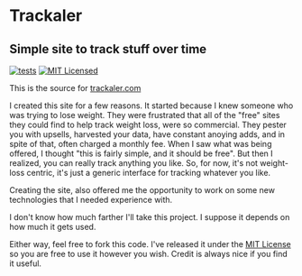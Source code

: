# Trackaler

## Simple site to track stuff over time

[![tests](https://github.com/mjeffe/trackaler/actions/workflows/tests.yml/badge.svg)](https://github.com/mjeffe/trackaler/actions/workflows/tests.yml)
[![MIT Licensed](https://img.shields.io/badge/license-MIT-brightgreen.svg?style=flat)](LICENSE.md)

This is the source for [trackaler.com](https://trackaler.com)

I created this site for a few reasons. It started because I knew someone who
was trying to lose weight. They were frustrated that all of the "free" sites
they could find to help track weight loss, were so commercial. They pester you
with upsells, harvested your data, have constant anoying adds, and in spite of
that, often charged a monthly fee. When I saw what was being offered, I thought
"this is fairly simple, and it should be free". But then I realized, you can
really track anything you like. So, for now, it's not weight-loss centric, it's
just a generic interface for tracking whatever you like.

Creating the site, also offered me the opportunity to work on some new
technologies that I needed experience with.

I don't know how much farther I'll take this project. I suppose it depends on
how much it gets used.

Either way, feel free to fork this code. I've released it under the [MIT
License](https://github.com/mjeffe/trackaler/LICENSE) so you are free to use it
however you wish. Credit is always nice if you find it useful.

